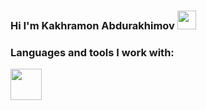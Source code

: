### Hi I'm Kakhramon Abdurakhimov <img src = "https://media4.giphy.com/media/hvRJCLFzcasrR4ia7z/giphy.gif" width = "30px">

### Languages and tools I work with:

<code><img src = "https://w7.pngwing.com/pngs/871/352/png-transparent-html-web-development-responsive-web-design-computer-icons-html5-icon-miscellaneous-web-design-logo.png" height = "50px" width = "50px"></code>
